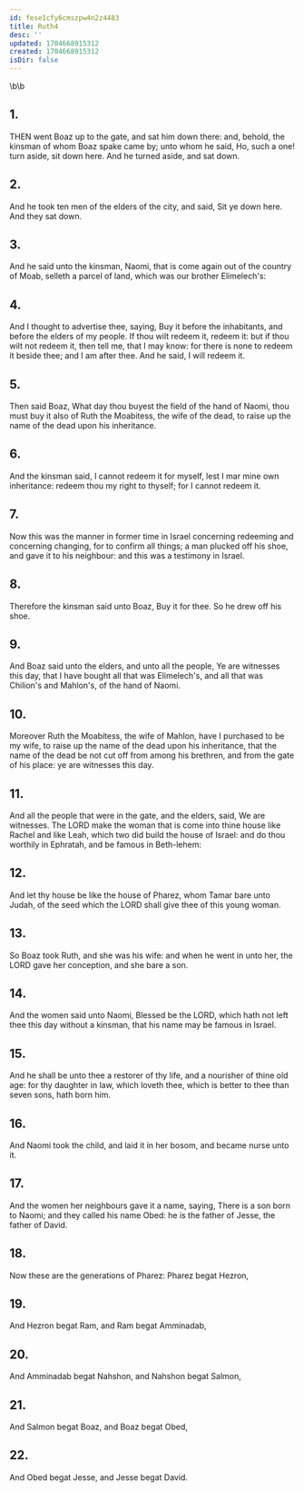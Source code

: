 ```yaml
---
id: fese1cfy6cmszpw4n2z4483
title: Ruth4
desc: ''
updated: 1704668915312
created: 1704668915312
isDir: false
---
```

\b\b
## 1.
THEN went Boaz up to the gate, and sat him down there: and, behold, the kinsman of whom Boaz spake came by; unto whom he said, Ho, such a one!  turn aside, sit down here.  And he turned aside, and sat down.
## 2.
And he took ten men of the elders of the city, and said, Sit ye down here.  And they sat down.
## 3.
And he said unto the kinsman, Naomi, that is come again out of the country of Moab, selleth a parcel of land, which was our brother Elimelech's:
## 4.
And I thought to advertise thee, saying, Buy it before the inhabitants, and before the elders of my people.  If thou wilt redeem it, redeem it: but if thou wilt not redeem it, then tell me, that I may know: for there is none to redeem it beside thee; and I am after thee.  And he said, I will redeem it.
## 5.
Then said Boaz, What day thou buyest the field of the hand of Naomi, thou must buy it also of Ruth the Moabitess, the wife of the dead, to raise up the name of the dead upon his inheritance.
## 6.
And the kinsman said, I cannot redeem it for myself, lest I mar mine own inheritance: redeem thou my right to thyself; for I cannot redeem it.
## 7.
Now this was the manner in former time in Israel concerning redeeming and concerning changing, for to confirm all things; a man plucked off his shoe, and gave it to his neighbour: and this was a testimony in Israel.
## 8.
Therefore the kinsman said unto Boaz, Buy it for thee.  So he drew off his shoe.
## 9.
And Boaz said unto the elders, and unto all the people, Ye are witnesses this day, that I have bought all that was Elimelech's, and all that was Chilion's and Mahlon's, of the hand of Naomi.
## 10.
Moreover Ruth the Moabitess, the wife of Mahlon, have I purchased to be my wife, to raise up the name of the dead upon his inheritance, that the name of the dead be not cut off from among his brethren, and from the gate of his place: ye are witnesses this day.
## 11.
And all the people that were in the gate, and the elders, said, We are witnesses.  The LORD make the woman that is come into thine house like Rachel and like Leah, which two did build the house of Israel: and do thou worthily in Ephratah, and be famous in Beth-lehem:
## 12.
And let thy house be like the house of Pharez, whom Tamar bare unto Judah, of the seed which the LORD shall give thee of this young woman.
## 13.
So Boaz took Ruth, and she was his wife: and when he went in unto her, the LORD gave her conception, and she bare a son.
## 14.
And the women said unto Naomi, Blessed be the LORD, which hath not left thee this day without a kinsman, that his name may be famous in Israel.
## 15.
And he shall be unto thee a restorer of thy life, and a nourisher of thine old age: for thy daughter in law, which loveth thee, which is better to thee than seven sons, hath born him.
## 16.
And Naomi took the child, and laid it in her bosom, and became nurse unto it.
## 17.
And the women her neighbours gave it a name, saying, There is a son born to Naomi; and they called his name Obed: he is the father of Jesse, the father of David.
## 18.
Now these are the generations of Pharez: Pharez begat Hezron,
## 19.
And Hezron begat Ram, and Ram begat Amminadab,
## 20.
And Amminadab begat Nahshon, and Nahshon begat Salmon,
## 21.
And Salmon begat Boaz, and Boaz begat Obed,
## 22.
And Obed begat Jesse, and Jesse begat David.
